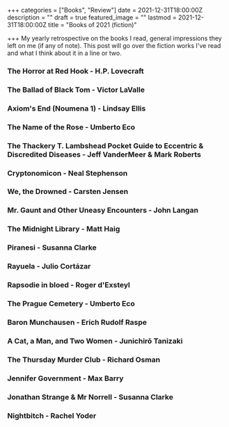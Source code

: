 +++
categories = ["Books", "Review"]
date = 2021-12-31T18:00:00Z
description = ""
draft = true
featured_image = ""
lastmod = 2021-12-31T18:00:00Z
title = "Books of 2021 (fiction)"

+++
My yearly retrospective on the books I read, general impressions they left on me (if any of note). This post will go over the fiction works I've read and what I think about it in a line or two.

<!--more-->

### The Horror at Red Hook - H.P. Lovecraft

### The Ballad of Black Tom - Victor LaValle

### Axiom's End (Noumena 1) - Lindsay Ellis

### The Name of the Rose - Umberto Eco

### The Thackery T. Lambshead Pocket Guide to Eccentric & Discredited Diseases - Jeff VanderMeer & Mark Roberts

### Cryptonomicon - Neal Stephenson

### We, the Drowned - Carsten Jensen

### Mr. Gaunt and Other Uneasy Encounters - John Langan

### The Midnight Library - Matt Haig

### Piranesi - Susanna Clarke

### Rayuela - Julio Cortázar

### Rapsodie in bloed - Roger d'Exsteyl

### The Prague Cemetery - Umberto Eco

### Baron Munchausen - Erich Rudolf Raspe

### A Cat, a Man, and Two Women - Junichirō Tanizaki

### The Thursday Murder Club - Richard Osman

### Jennifer Government - Max Barry

### Jonathan Strange & Mr Norrell - Susanna Clarke

### Nightbitch - Rachel Yoder